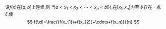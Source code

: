 

设$f(x)$在$[a,b]$上连续,则
当$a<x_{1}<x_{2}<\cdots<x_n<b$时,在$[x_{1},x_n]$内至少存在一点$\xi$,使
$$
f(\xi)=\frac{{f(x_{1})+f(x_{2})+\cdots+f(x_n)}}{n}
$$


